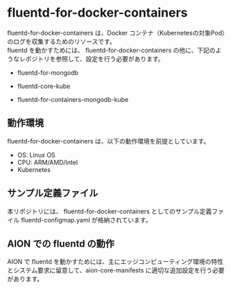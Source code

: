 # fluentd-for-docker-containers

fluentd-for-docker-containers は、Docker コンテナ（Kubernetesの対象Pod）のログを収集するためのリソースです。  
fluentd を動かすためには、 fluentd-for-docker-containers の他に、下記のようなレポジトリを参照して、設定を行う必要があります。  

* fluentd-for-mongodb

* fluentd-core-kube  

* fluentd-for-containers-mongodb-kube 

## 動作環境
fluentd-for-docker-containers は、以下の動作環境を前提としています。  

* OS: Linux OS  
* CPU: ARM/AMD/Intel  
* Kubernetes  

## サンプル定義ファイル

本リポジトリには、 fluentd-for-docker-containers としてのサンプル定義ファイル fluentd-configmap.yaml が格納されています。

## AION での fluentd の動作  
AION で fluentd を動かすためには、主にエッジコンピューティング環境の特性とシステム要求に留意して、aion-core-manifests に適切な追加設定を行う必要があります。

